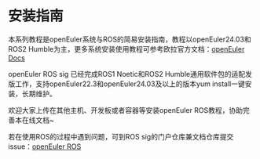 # 安装指南

本系列教程是openEuler系统与ROS的简易安装指南，教程以openEuler24.03和ROS2 Humble为主，更多系统安装使用教程可参考欧拉官方文档：[openEuler Docs](https://docs.openeuler.org/zh/)

openEuler ROS sig 已经完成ROS1 Noetic和ROS2 Humble通用软件包的适配发版工作，支持openEuler22.3和openEuler24.03及以上的版本yum install一键安装，长期维护。

欢迎大家上传在其他主机、开发板或者容器等安装openEuler ROS教程，协助完善本在线文档~

若在使用ROS的过程中遇到问题，可到ROS sig的门户仓库兼文档仓库提交issue：[openEuler ROS](https://gitee.com/openeuler/ros)

